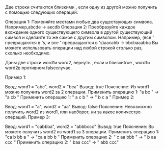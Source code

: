 Две строки считаются близкими , если одну из другой можно получить с помощью следующих операций:

Операция 1: Поменяйте местами любые два существующих символа.
Например,abcde -> aecdb
Операция 2: Преобразуйте каждое вхождение одного существующего символа в другой существующий символ и сделайте то же самое с другим символом.
Например, (все ' превращаются в 's, и все ' превращаются в 's)aacabb -> bbcbaaabba
Вы можете использовать операции над любой строкой столько раз, сколько необходимо.

Даны две строки word1и word2, вернуть , если и близкиtrue , word1и word2в противном falseслучае.

Пример 1:

Ввод: word1 = "abc", word2 = "bca"
Вывод: true
Пояснение: Из word1 можно получить word2 за 2 операции.
Применить операцию 1: "a bc " -> "a cb "
Применить операцию 1: " a c b " -> " b c a "
Пример 2:

Ввод: word1 = "a", word2 = "aa"
Вывод: false
Пояснение: Невозможно получить word2 из word1, или наоборот, ни за какое количество операций.
Пример 3:

Ввод: word1 = "cabbba", word2 = "abbbccc"
Вывод: true
Пояснение: Вы можете получить word2 из word1 за 3 операции.
Применить операцию 1: "ca b bb a " -> "ca a bb b "
Применить операцию 2: " c aa bbb " -> " b aa ccc "
Применить операцию 2: " baa ccc" -> " abb ccc"
